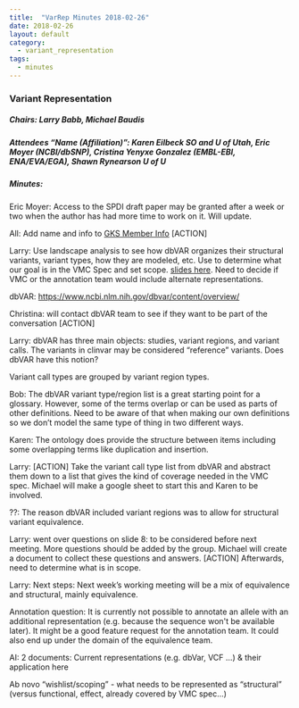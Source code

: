 ```yaml
---
title:  "VarRep Minutes 2018-02-26"
date: 2018-02-26
layout: default
category:
  - variant_representation
tags:
  - minutes
---
```


### Variant Representation
##### Chairs: Larry Babb, Michael Baudis
##### Attendees “Name (Affiliation)”: Karen Eilbeck SO and U of Utah, Eric Moyer (NCBI/dbSNP), Cristina Yenyxe Gonzalez (EMBL-EBI, ENA/EVA/EGA), Shawn Rynearson U of U


##### Minutes:

Eric Moyer: Access to the SPDI draft paper may be granted after a week or two when the author has had more time to work on it.  Will update.

All: Add name and info to [GKS Member Info](https://docs.google.com/spreadsheets/d/15c9Mf0isMfMdNBJLSChTIy0FtzieHJx6tfj5bbNndq0/edit?usp=sharing) [ACTION]

Larry: Use landscape analysis to see how dbVAR organizes their structural variants, variant types, how they are modeled, etc. Use to determine what our goal is in the VMC Spec and set scope. [slides here](https://docs.google.com/presentation/d/1LyX-ktG13287RjG4d-SYxvxhANghnbRLtbRjbm4qEak/edit?usp=sharing).  Need to decide if VMC or the annotation team would include alternate representations.

dbVAR: https://www.ncbi.nlm.nih.gov/dbvar/content/overview/ 

Christina: will contact dbVAR team to see if they want to be part of the conversation [ACTION]

Larry: dbVAR has three main objects: studies, variant regions, and variant calls. The variants in clinvar may be considered “reference” variants.  Does dbVAR have this notion? 

Variant call types are grouped by variant region types.

Bob: The dbVAR variant type/region list is a great starting point for a glossary. However, some of the terms overlap or can be used as parts of other definitions. Need to be aware of that when making our own definitions so we don’t model the same type of thing in two different ways.

Karen: The ontology does provide the structure between items including some overlapping terms like duplication and insertion.

Larry: [ACTION] Take the variant call type list from dbVAR and abstract them down to a list that gives the kind of coverage needed in the VMC spec. Michael will make a google sheet to start this and Karen to be involved.

??: The reason dbVAR included variant regions was to allow for structural variant equivalence. 

Larry: went over questions on slide 8: to be considered before next meeting.  More questions should be added by the group.  Michael will create a document to collect these questions and answers. [ACTION]  Afterwards, need to determine what is in scope.

Larry: Next steps: Next week’s working meeting will be a mix of equivalence and structural, mainly equivalence.

Annotation question: It is currently not possible to annotate an allele with an additional representation (e.g. because the sequence won't be available later). It might be a good feature request for the annotation team. It could also end up under the domain of the equivalence team.

AI: 2 documents:
Current representations (e.g. dbVar, VCF …) & their application here

Ab novo “wishlist/scoping” - what needs to be represented as “structural” (versus functional, effect, already covered by VMC spec…) 
